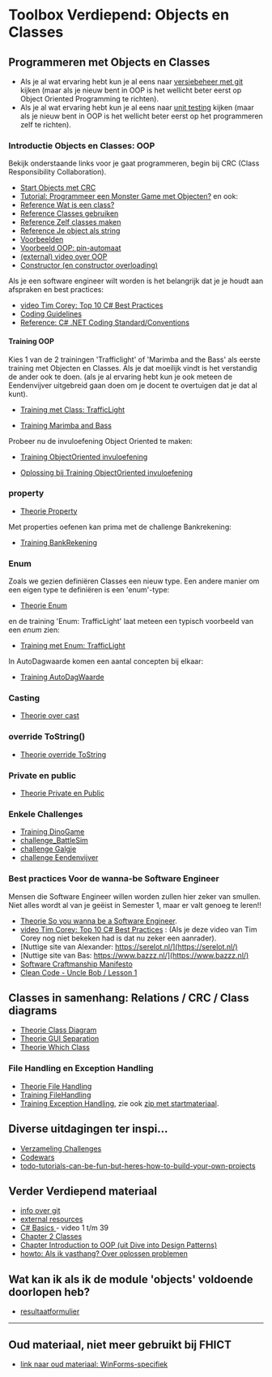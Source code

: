 # Toolbox Verdiepend: Objects en Classes

## Programmeren met Objects en Classes

+ Als je al wat ervaring hebt kun je al eens naar [versiebeheer met git](../workshops/git/) kijken (maar als je nieuw bent in OOP is het wellicht beter eerst op Object Oriented Programming te richten).
+ Als je al wat ervaring hebt kun je al eens naar [unit testing](unittesting) kijken (maar als je nieuw bent in OOP is het wellicht beter eerst op het programmeren zelf te richten).

### Introductie Objects en Classes: OOP

Bekijk onderstaande links voor je gaat programmeren,
begin bij CRC (Class Responsibility Collaboration).

+ [Start Objects met CRC](crc/crc)
+ [Tutorial: Programmeer een Monster Game met Objecten?](tutorial_Class)
en ook:
+ [Reference Wat is een class?](theorie_FUN12_DictaatClasses_v_wat-is-een-class)
+ [Reference Classes gebruiken](theorie_FUN12_DictaatClasses_w_classes-gebruiken)
+ [Reference Zelf classes maken](theorie_FUN12_DictaatClasses_x_zelf-classes-maken)
+ [Reference Je object als string](theorie_FUN12_DictaatClasses_y_je-class-als-string)
+ [Voorbeelden](theorie_FUN12_DictaatClasses_z_voorbeelden)
+ [Voorbeeld OOP: pin-automaat](example_PinAutomaat)
+ [(external) video over OOP](https://www.youtube.com/watch?v=SiBw7os-_zI&feature=youtu.be)
+ [Constructor (en constructor overloading)](theorie_Constructors)

Als je een software engineer wilt worden is het belangrijk dat je je houdt aan afspraken en best practices:
+ [video Tim Corey: Top 10 C# Best Practices](https://www.youtube.com/watch?v=-9b8NRqjUFM)
+ [Coding Guidelines](../process/infoCodingGuidelines)
+ [Reference: C# .NET Coding Standard/Conventions](https://github.com/ktaranov/naming-convention/blob/master/C%23%20Coding%20Standards%20and%20Naming%20Conventions.md)  



#### Training OOP

Kies 1 van de 2 trainingen 'Trafficlight' of 'Marimba and the Bass'
als eerste training met Objecten en Classes. Als je dat moeilijk vindt is het verstandig de ander ook te doen. (als je al ervaring hebt kun je ook meteen de Eendenvijver uitgebreid gaan doen om  je docent te overtuigen dat je dat al kunt).

+ [Training met Class: TrafficLight](training_Class_TrafficLight)

+ [Training Marimba and Bass](training_Marimba_and_Bass)

Probeer nu de invuloefening Object Oriented te maken:

+ [Training ObjectOriented invuloefening](exercise_ObjectOrientedOefening)

+ [Oplossing bij Training ObjectOriented invuloefening](solution_ObjectOriented)


### property

+ [Theorie Property](theorie_Property)

Met properties oefenen kan prima met de challenge Bankrekening:

+ [Training BankRekening](challenges/challenge_Bankrekening)

### Enum

Zoals we gezien definiëren Classes een nieuw type.
Een andere manier om een eigen type te definiëren is een 'enum'-type:

+ [Theorie Enum](theorie_Enum)

en de training 'Enum: TrafficLight' laat meteen een typisch voorbeeld van een *enum* zien:

+ [Training met Enum: TrafficLight](training_Enum_TrafficLight)

In AutoDagwaarde komen een aantal concepten bij elkaar: 
+ [Training AutoDagWaarde](challenges/training_AutoDagWaarde)



### Casting

+ [Theorie over cast](theorie_Cast)


### override ToString()

+ [Theorie override ToString](theorie_OverrideToString)

### Private en public

+ [Theorie Private en Public](theorie_PrivatePublic)


### Enkele Challenges

+ [Training DinoGame](challenges/challengeDinoGame)
+ [challenge_BattleSim](challenges/challenge_BattleSim)
+ [challenge Galgje](challenges/challenge_Galgje)
+ [challenge Eendenvijver](challenges/challenge_Eendenvijver)



### Best practices Voor de wanna-be Software Engineer

Mensen die Software Engineer willen worden zullen hier zeker van smullen. Niet alles wordt al van je geëist in Semester 1, maar er valt genoeg te leren!! 

+ [Theorie So you wanna be a Software Engineer](theorie_AdvancedSoftwareEngineering).
+ [video Tim Corey: Top 10 C# Best Practices](https://www.youtube.com/watch?v=-9b8NRqjUFM) : (Als je deze video van Tim Corey nog niet bekeken had is dat nu zeker een aanrader). 
+ [Nuttige site van Alexander: https://serelot.nl/](https://serelot.nl/)
+ [Nuttige site van Bas: https://www.bazzz.nl/](https://www.bazzz.nl/)
+ [Software Craftmanship Manifesto](http://manifesto.softwarecraftsmanship.org/)
+ [Clean Code - Uncle Bob / Lesson 1](https://www.youtube.com/watch?v=7EmboKQH8lM)




## Classes in samenhang: Relations / CRC / Class diagrams

+ [Theorie Class Diagram](theorie_ClassDiagram)
+ [Theorie GUI Separation](theorie_GuiSeparation)
+ [Theorie Which Class](theorie_WhichClass)



### File Handling en Exception Handling

+ [Theorie File Handling](theorie_FileHandling)
+ [Training FileHandling](challenges/challengeFileHandling)
+ [Training Exception Handling](challenges/challengeExceptionHandling), zie ook
[zip met startmateriaal](challenges/challengeException-Naamgenerator.zip).


## Diverse uitdagingen ter inspi...

+ [Verzameling Challenges](challenges)
+ [Codewars](https://www.codewars.com/?language=csharp)
+ [todo-tutorials-can-be-fun-but-heres-how-to-build-your-own-projects](https://www.freecodecamp.org/news/todo-tutorials-can-be-fun-but-heres-how-to-build-your-own-projects-from-scratch-de6838fa9f23/)


## Verder Verdiepend materiaal

+ [info over git](https://stasemsoft.github.io/softwarematerial/docs/legacy/infoENGit.pdf)
+ [external resources](https://stasemsoft.github.io/softwarematerial/docs/process/infoExternalResources)
+ [C# Basics ](https://www.youtube.com/playlist?list=PLYMOUCVo86jGzNXPgyKB-B1IvE1LoXKi6) - video 1 t/m 39  
+ [Chapter 2 Classes](https://git.fhict.nl/I872272/ProgrammingChallenges/blob/master/Documentation/OOP.pdf)  
+ [Chapter Introduction to OOP (uit Dive into Design Patterns)](https://git.fhict.nl/I872272/ProgrammingChallenges/blob/master/Documentation/Dive%20into%20design%20patterns%20-%20chapter%20Introduction%20to%20OOP.pdf)  
+ [howto: Als ik vasthang? Over oplossen problemen](https://stasemsoft.github.io/softwarematerial/docs/process/knowProgrammerSearchScheme)


## Wat kan ik als ik de module 'objects' voldoende doorlopen heb?

+ [resultaatformulier](resultaatformulier)

---

## Oud materiaal, niet meer gebruikt bij FHICT

+ [link naar oud materiaal: WinForms-specifiek](winforms/winforms-specific)
